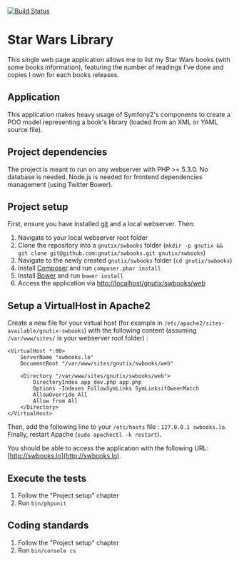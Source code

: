 [![Build Status](https://travis-ci.org/gnutix/swbooks.png?branch=dev)](https://travis-ci.org/gnutix/swbooks)

Star Wars Library
=================

This single web page application allows me to list my Star Wars books (with some books information), featuring the
number of readings I've done and copies I own for each books releases.

Application
-----------

This application makes heavy usage of Symfony2's components to create a POO model representing a book's library (loaded
from an XML or YAML source file).

Project dependencies
--------------------

The project is meant to run on any webserver with PHP >= 5.3.0. No database is needed.
Node.js is needed for frontend dependencies management (using Twitter Bower).

Project setup
-------------

First, ensure you have installed [git](http://git-scm.com/book/en/Getting-Started-Installing-Git#Installing-on-Linux)
and a local webserver. Then:

1. Navigate to your local webserver root folder
2. Clone the repository into a `gnutix/swbooks` folder (`mkdir -p gnutix && git clone git@github.com:gnutix/swbooks.git gnutix/swbooks`)
3. Navigate to the newly created `gnutix/swbooks` folder (`cd gnutix/swbooks`)
4. Install [Composer](http://getcomposer.org/doc/00-intro.md#installation-nix) and run `composer.phar install`
5. Install [Bower](http://bower.io/#installing-bower) and run `bower install`
6. Access the application via [http://localhost/gnutix/swbooks/web](http://localhost/gnutix/swbooks/web)

Setup a VirtualHost in Apache2
------------------------------

Create a new file for your virtual host (for example in `/etc/apache2/sites-available/gnutix-swbooks`) with the following content (assuming `/var/www/sites/` is your webserver root folder) :

```
<VirtualHost *:80>
    ServerName "swbooks.lo"
    DocumentRoot "/var/www/sites/gnutix/swbooks/web"

    <Directory "/var/www/sites/gnutix/swbooks/web">
        DirectoryIndex app_dev.php app.php
        Options -Indexes FollowSymLinks SymLinksifOwnerMatch
        AllowOverride All
        Allow from All
    </Directory>
</VirtualHost>
```

Then, add the following line to your `/etc/hosts` file : `127.0.0.1 swbooks.lo`. Finally, restart Apache (`sudo apachectl -k restart`).

You should be able to access the application with the following URL: [http://swbooks.lo](http://swbooks.lo).

Execute the tests
-----------------

1. Follow the "Project setup" chapter
2. Run `bin/phpunit`

Coding standards
----------------

1. Follow the "Project setup" chapter
2. Run `bin/console cs`
